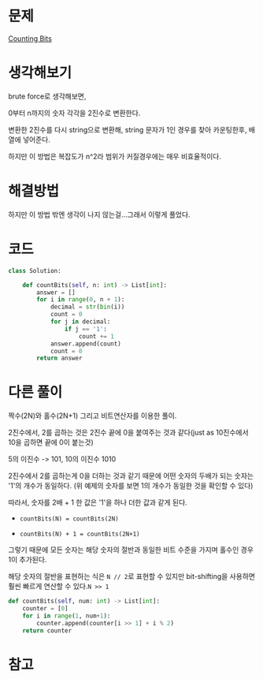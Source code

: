 # 문제

[Counting Bits](https://leetcode.com/problems/counting-bits)

# 생각해보기

brute force로 생각해보면,

0부터 n까지의 숫자 각각을 2진수로 변환한다.

변환한 2진수를 다시 string으로 변환해, string 문자가 1인 경우를 찾아 카운팅한후, 배열에 넣어준다.

하지만 이 방법은 복잡도가 n^2라 범위가 커질경우에는 매우 비효율적이다.

# 해결방법

하지만 이 방법 밖엔 생각이 나지 않는걸...그래서 이렇게 풀었다.

# 코드

```py
class Solution:

    def countBits(self, n: int) -> List[int]:
        answer = []
        for i in range(0, n + 1):
            decimal = str(bin(i))
            count = 0
            for j in decimal:
                if j == '1':
                    count += 1
            answer.append(count)
            count = 0
        return answer
```

# 다른 풀이

짝수(2N)와 홀수(2N+1) 그리고 비트연산자를 이용한 풀이.

2진수에서, 2를 곱하는 것은 2진수 끝에 0을 붙여주는 것과 같다(just as 10진수에서 10을 곱하면 끝에 0이 붙는것)

5의 이진수 -> 101, 10의 이진수 1010

2진수에서 2를 곱하는게 0을 더하는 것과 같기 때문에 어떤 숫자의 두배가 되는 숫자는 '1'의 개수가 동일하다. (위 예제의 숫자를 보면 1의 개수가 동일한 것을 확인할 수 있다)

따라서, 숫자를 2배 + 1 한 값은 '1'을 하나 더한 값과 같게 된다.

- `countBits(N) = countBits(2N)`

- `countBits(N) + 1 = countBits(2N+1)`

그렇기 때문에 모든 숫자는 해당 숫자의 절반과 동일한 비트 수준을 가지며 홀수인 경우 1이 추가된다.

해당 숫자의 절반을 표현하는 식은 `N // 2`로 표현할 수 있지만 bit-shifting을 사용하면 훨씬 빠르게 연산할 수 있다.`N >> 1`

```py
def countBits(self, num: int) -> List[int]:
    counter = [0]
    for i in range(1, num+1):
        counter.append(counter[i >> 1] + i % 2)
    return counter
```

# 참고
